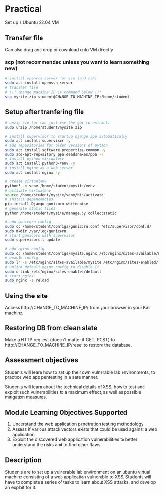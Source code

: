 # Practical

Set up a Ubuntu 22.04 VM

## Transfer file

Can also drag and drop or download onto VM directly

### scp (not recommended unless you want to learn something new)

```bash
# install openssh server for scp (and ssh)
sudo apt install openssh-server
# transfer file
# !!! change machine IP in command below !!!
scp mysite.zip student@CHANGE_TO_MACHINE_IP:/home/student
```

## Setup after tranfering file

```bash
# unzip zip (or can just use the gui to extract)
sudo unzip /home/student/mysite.zip

# install supervisor to startup django app automatically
sudo apt install supervisor -y
# add repositories for older versions of python
sudo apt install software-properties-common -y
sudo add-apt-repository ppa:deadsnakes/ppa -y
# install python virtualenv
sudo apt install python3-venv -y
# install nginx as a web server
sudo apt install nginx -y

# create virtualenv
python3 -m venv /home/student/mysite/venv
# activate virtualenv
source /home/student/mysite/venv/bin/activate
# install dependencies
pip install Django gunicorn whitenoise
# generate static files
python /home/student/mysite/manage.py collectstatic

# add gunicorn config
sudo cp /home/student/configs/gunicorn.conf /etc/supervisor/conf.d/
sudo mkdir /var/log/gunicorn
# start gunicorn with supervisor
sudo supervisorctl update

# add nginx config
sudo cp /home/student/configs/mysite.nginx /etc/nginx/sites-available/mysite
# enable config
sudo ln -s /etc/nginx/sites-available/mysite /etc/nginx/sites-enabled/
# unlink default nginx config to disable it
sudo unlink /etc/nginx/sites-enabled/default
# start nginx
sudo nginx -s reload
```

## Using the site

Access http://CHANGE_TO_MACHINE_IP/ from your browser in your Kali machine.

## Restoring DB from clean slate

Make a HTTP request (doesn't matter if GET, POST) to http://CHANGE_TO_MACHINE_IP/reset to restore the database.

## Assessment objectives

Students will learn how to set up their own vulnerable lab environments, to practice web app pentesting in a safe manner.

Students will learn about the technical details of XSS, how to test and exploit such vulnerabilities to a maximum effect, as well as possible mitigation measures.

## Module Learning Objectives Supported

1. Understand the web application penetration testing methodology
2. Assess if various attack vectors exists that could be used against a web application
3. Exploit the discovered web application vulnerabilities to better understand the risks and to find other flaws

## Description

Students are to set up a vulnerable lab environment on an ubuntu virtual machine consisting of a web application vulnerable to XSS. Students will have to complete a series of tasks to learn about XSS attacks, and develop an exploit for it.
